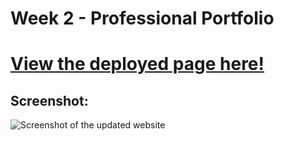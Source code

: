 # Week 2 - Professional Portfolio
# [View the deployed page here!](https://jacksontallent.github.io/Week2-Professional-Portfolio/)
## Screenshot:
![Screenshot of the updated website](https://i.imgur.com/OdSPjmS.jpeg)
